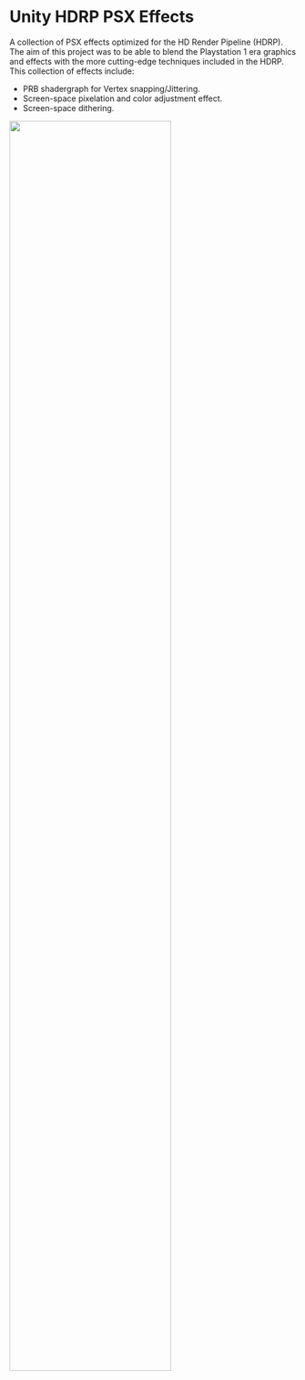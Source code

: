 # Unity HDRP PSX Effects
A collection of PSX effects optimized for the HD Render Pipeline (HDRP). The aim of this project was to be able to blend the Playstation 1 era graphics and effects with the more cutting-edge techniques included in the HDRP.
This collection of effects include:
- PRB shadergraph for Vertex snapping/Jittering.
- Screen-space pixelation and color adjustment effect.
- Screen-space dithering.
 
<img src="Media/gif01.gif" width=75%>
